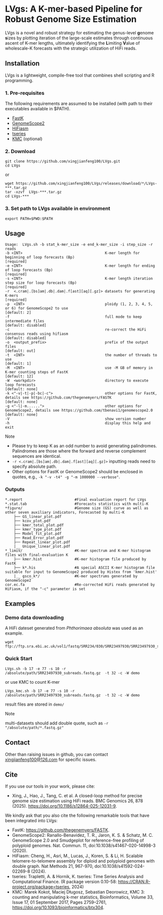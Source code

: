 # LVgs: A K-mer-based Pipeline for Robust Genome Size Estimation
LVgs is a novel and robust strategy for estimating the genus-level **g**enome **s**izes by plotting iteration of the large-scale estimates through continuous‌ ascent of K-mer lengths, ultimately identifying the **L**imiting **V**alue of wholescale-K forecasts with the strategic utilization of HiFi reads.

## Installation
LVgs is a lightweight, compile-free tool that combines shell scripting and R programming.

### 1. Pre-requisites
The following requirements are assumed to be installed (with path to their executables available in $PATH).

- [FastK](https://github.com/thegenemyers/FASTK)
- [GenomeScope2](https://github.com/tbenavi1/genomescope2.0)
- [HiFiasm](https://github.com/chhylp123/hifiasm)
- [tseries](https://CRAN.R-project.org/package=tseries)
- [KMC](https://github.com/refresh-bio/KMC) (optional)

### 2. Download
```
git clone https://github.com/xingjianfeng100/LVgs.git
cd LVgs
```
or
```
wget https://github.com/xingjianfeng100/LVgs/releases/download/*/LVgs-***.tar.gz
tar -xzvf  LVgs-***.tar.gz
cd LVgs-*** 
```
### 3. Set path to LVgs available in environment
```
export PATH=$PWD:$PATH
```
## Usage

```console
Usage: 	LVgs.sh -b stat_k-mer_size -e end_k-mer_size -i step_size -r reads
-b <INT>                                      K-mer length for beginning of loop forecasts (Bp)                                      [required]
-e <INT>                                      K-mer length for ending of loop forecasts (Bp)                                         [required]
-s <INT>                                      K-mer length iteration step size for loop forecasts (Bp)                               [required]
-r  <.cram|.[bs]am|.db|.dam|.f[ast][aq][.gz]> datasets for generating K-mers                                                         [required] 
-p  <INT>                                     ploidy (1, 2, 3, 4, 5, or 6) for GenomeScope2 to use                                   [default: 2]
-f                                            full mode to keep intermediate files                                                   [default: disabled]
-c                                            re-correct the HiFi consensus reads using hifiasm                                      [default: disabled]
-o  <output_prefix>                           prefix of the output files                                                             [default: out]
-t  <INT>                                     the number of threads to use                                                           [default: 1]
-M  <INT>                                     use -M GB of memory in K-mer counting steps of FastK                                   [default: 12]
-W  <workpdir>                                directory to execute loop forecasts                                                    [default: none]
-k <"-v|-t|-p|-bc|-c">                        other options for FastK, details see https://github.com/thegenemyers/FASTK             [default: none]
-g <"-l|-m......">                            other options for GenomeScope2, details see https://github.com/tbenavi1/genomescope2.0 [default: none]
-V                                            show version number
-h                                            display this help and exit
```
> [!NOTE]
> * Please try to keep K as an odd number to avoid generating palindromes. Palindromes are those where the forward and reverse complement sequences are identical.
> * ```-r <.cram|.[bs]am|.db|.dam|.f[ast][aq][.gz]>``` inputting reads need to specify absolute path.
> * Other options for FastK or GenomeScope2 should be enclosed in quotes, e.g., ```-k "-v -t4" -g "-m 1000000 --verbose"```.

### Outputs

```console
*.report                        #Final evaluation report for LVgs
*.stat.tab                      #Forecasts statistics with multi-K
*figure/                        #Genome size (GS) curve as well as other seven auxiliary indicators, Forecasted by multi-K
    ├── GS_linear_plot.pdf
    ├── kcov_plot.pdf
    ├── kmer_total_plot.pdf
    ├── kmer_type_plot.pdf
    ├── Model_fit_plot.pdf
    ├── Read_Error_plot.pdf
    ├── Repeat_linear_plot.pdf
    |__ Unique_linear_plot.pdf
*_limiV/                        #K-mer spectrum and K-mer histogram files with final-evaluation K
    ├── kmer.hist               #K-mer histogram file produced by FastK
    ├── k*.his                  #A special ASCII K-mer histogram file suitable for input to GenomeScope2 produced by Histex from 'kmer.hist' 
    |__ gsco_k*/                #K-mer spectrums generated by GenomeScope2
cor.ec.fa                       #Re-corrected HiFi reads generated by HiFiasm, if the "-c" parameter is set
```


## Examples
### Demo data downloading
A HiFi dateset generated from _Phthorimaea absoluta_ was used as an example.
```
wget  ftp://ftp.sra.ebi.ac.uk/vol1/fastq/SRR234/030/SRR23497930/SRR23497930_subreads.fastq.gz
```
### Quick Start
```
LVgs.sh -b 17 -e 77 -s 10 -r /absolute/path/SRR23497930_subreads.fastq.gz  -t 32 -c -W demo
```
or use KMC to count K-mer
```
LVgs_kmc.sh -b 17 -e 77 -s 10 -r /absolute/path/SRR23497930_subreads.fastq.gz  -t 32 -c -W demo
```
result files are stored in ```demo/```
> [!NOTE]
> multi-datasets should add double quote, such as ```-r "/absolute/path/*.fastq.gz"``` 


## Contact
Other than raising issues in github, you can contact xingjianfeng100@126.com for specific issues.

## Cite
If you use our tools in your work, please cite:
+    Xing, J., Hao, J., Tang, C. et al. A closed-loop method for precise genome size estimation using HiFi reads. BMC Genomics 26, 878 (2025). https://doi.org/10.1186/s12864-025-12031-9.

We kindly ask that you also cite the following remarkable tools that have been integrated into LVgs:
+    FastK: https://github.com/thegenemyers/FASTK.
+    GenomeScope2: Ranallo-Benavidez, T. R., Jaron, K. S. & Schatz, M. C. GenomeScope 2.0 and Smudgeplot for reference-free profiling of polyploid genomes. Nat. Commun. 11, doi:10.1038/s41467-020-14998-3 (2020).
+    HiFiasm: Cheng, H., Asri, M., Lucas, J., Koren, S. & Li, H. Scalable telomere-to-telomere assembly for diploid and polyploid genomes with double graph. Nat Methods 21, 967-970, doi:10.1038/s41592-024-02269-8 (2024).
+    tseries: Trapletti, A. & Hornik, K. tseries: Time Series Analysis and Computational Finance. (R package version 0.10-58: https://CRAN.R-project.org/package=tseries, 2024)
+    KMC: Marek Kokot, Maciej Długosz, Sebastian Deorowicz, KMC 3: counting and manipulating k-mer statistics, Bioinformatics, Volume 33, Issue 17, 01 September 2017, Pages 2759–2761, https://doi.org/10.1093/bioinformatics/btx304. 
